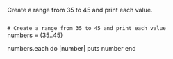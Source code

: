 Create a range from
35 to 45
and
print each value.

<codeblock language="ruby" type="exercise" testMode="fixedInput">
<code>
# Create a range from 35 to 45 and print each value
</code>

<solution>
numbers = (35..45)

numbers.each do |number|
  puts number
end
</solution>
</codeblock>